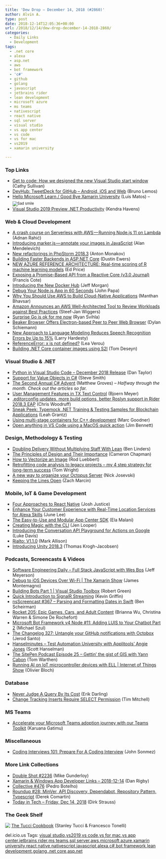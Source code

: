 ```yaml
---
title: 'Dew Drop – December 14, 2018 (#2860)'
author: Alvin A.
type: post
date: 2018-12-14T12:05:36+00:00
url: /2018/12/14/dew-drop-december-14-2018-2860/
categories:
  - Daily Links
  - Development
tags:
  - .net core
  - alexa
  - asp.net
  - aws
  - bot framework
  - 'c#'
  - github
  - golang
  - javascript
  - jetbrains rider
  - lean development
  - microsoft azure
  - ms teams
  - nativescript
  - react native
  - sql server
  - visual studio
  - vs app center
  - vs code
  - vs for mac
  - vs2019
  - xamarin university

---
```

### <a name="top"></a>Top Links

  * <a href="https://blogs.msdn.microsoft.com/visualstudio/2018/12/13/get-to-code-how-we-designed-the-new-visual-studio-start-window/" target="_blank">Get to code: How we designed the new Visual Studio start window</a> (Cathy Sullivan)
  * <a href="https://github.com/devhubapp/devhub" target="_blank">DevHub: TweetDeck for GitHub &#8211; Android, iOS and Web</a> (Bruno Lemos)
  * <a href="https://luismts.com/blog/xamarin/hello-microsoft-learn-good-bye-xamarin-university/" target="_blank">Hello Microsoft Learn / Good Bye Xamarin University</a> (Luis Matos) &#8211; <sub><img decoding="async" class="wlEmoticon wlEmoticon-sadsmile" style="" alt="Sad smile" src="/wp-content/uploads/2018/12/wlEmoticon-sadsmile.png" /></sub>
  * <a href="https://blogs.msdn.microsoft.com/dotnet/2018/12/13/visual-studio-2019-net-productivity/" target="_blank">Visual Studio 2019 Preview .NET Productivity</a> (Kendra Havens)



### <a name="web"></a>Web & Cloud Development

  * <a href="https://hackernoon.com/a-crash-course-on-serverless-with-aws-running-node-js-11-on-lambda-6ac676841d8a?source=rss----3a8144eabfe3---4" target="_blank">A crash course on Serverless with AWS — Running Node.js 11 on Lambda</a> (Adnan Rahić)
  * <a href="https://blog.ailon.org/introducing-marker-js-annotate-your-images-in-javascript-dc9804e5b370?source=rss-7f6a1877be4b------2" target="_blank">Introducing marker.js — annotate your images in JavaScript</a> (Alan Mendelevich)
  * <a href="https://blog.jetbrains.com/phpstorm/2018/12/new-refactorings-in-phpstorm-2018-3/" target="_blank">New refactorings in PhpStorm 2018.3</a> (Anton Monakov)
  * <a href="https://www.telerik.com/blogs/building-faster-backends-in-aspnet-core" target="_blank">Building Faster Backends in ASP.NET Core</a> (Dustin Ewers)
  * <a href="https://blogs.msdn.microsoft.com/azurecat/2018/12/13/new-reference-architecture-real-time-scoring-of-r-machine-learning-models/" target="_blank">NEW AZURE REFERENCE ARCHITECTURE: Real-time scoring of R machine learning models</a> (Ed Price)
  * <a href="https://snipcart.com/blog/redux-middleware-example" target="_blank">Exposing a Promise-Based API from a Reactive Core (v3.0 Journal)</a> (Francis Cote)
  * <a href="https://blog.docker.com/2018/12/the-new-docker-hub/" target="_blank">Introducing the New Docker Hub</a> (Jeff Morgan)
  * <a href="https://johnpapa.net/debugnodein60/" target="_blank">Debug Your Node.js App in 60 Seconds</a> (John Papa)
  * <a href="https://dzone.com/articles/why-use-aws-to-build-cloud-native-applications?utm_medium=feed&utm_source=feedpress.me&utm_campaign=Feed%3A+dzone%2Fcloud" target="_blank">Why You Should Use AWS to Build Cloud-Native Applications</a> (Manthan Bhavsar)
  * <a href="https://www.infoq.com/news/2018/12/aws-well-architected-tool?utm_campaign=infoq_content&utm_source=infoq&utm_medium=feed&utm_term=global" target="_blank">Amazon Announces an AWS Well-Architected Tool to Review Workloads against Best Practices</a> (Steef-Jan Wiggers)
  * <a href="http://feedproxy.google.com/~r/LosTechies/~3/xP8A0_4XCAw/" target="_blank">Surprise Go is ok for me now</a> (Ryan Svihla)
  * <a href="https://www.infoq.com/news/2018/12/beaker-p2p-dat-browser?utm_campaign=infoq_content&utm_source=infoq&utm_medium=feed&utm_term=global" target="_blank">Beaker Browser Offers Electron-based Peer to Peer Web Browser</a> (Dylan Schiemann)
  * <a href="https://developer.amazon.com/blogs/alexa/post/f2c93a90-5539-4386-aefb-2342f9b1cc4c/new-approach-to-language-modeling-reduces-speech-recognition-errors-by-up-to-15" target="_blank">New Approach to Language Modeling Reduces Speech Recognition Errors by Up to 15%</a> (Larry Hardesty)
  * <a href="http://feedproxy.google.com/~r/leaverou/~3/rYkSS-q9fD4/" target="_blank">ReferenceError: x is not defined?</a> (Lea Verou)
  * <a href="https://developers.redhat.com/blog/2018/12/13/building-net-core-container-images-using-s2i/" target="_blank">Building .NET Core container images using S2I</a> (Tom Deseyn)



### <a name="dotnet"></a>Visual Studio & .NET

  * <a href="https://blogs.msdn.microsoft.com/pythonengineering/2018/12/13/python-in-visual-studio-code-december-2018-release/" target="_blank">Python in Visual Studio Code – December 2018 Release</a> (Dan Taylor)
  * <a href="https://ardalis.com/support-for-value-objects-in-csharp" target="_blank">Support for Value Objects in C#</a> (Steve Smith)
  * <a href="https://crosscuttingconcerns.com/The-Second-Annual-C-Advent" target="_blank">The Second Annual C# Advent</a> (Matthew Groves) _&#8211; Halfway through the month. Check out the articles so far._
  * <a href="https://www.textcontrol.com/blog/2018/12/13/user-management-features-in-tx-text-control/" target="_blank">User Management Features in TX Text Control</a> (Bjoern Meyer)
  * <a href="https://blog.jetbrains.com/dotnet/2018/12/13/editorconfig-updates-build-options-better-roslyn-support-rider-2018-3-eap/" target="_blank">.editorconfig updates, more build options, better Roslyn support in Rider 2018.3 EAP</a> (Chris Woodruff)
  * <a href="http://feedproxy.google.com/~r/Typemock/~3/UpSPBA8J8lU/" target="_blank">Sneak Peek: Typemock .NET Training & Testing Samples for Blockchain Applications</a> (Leah Grantz)
  * <a href="https://blogs.msdn.microsoft.com/vcblog/2018/12/13/using-multi-stage-containers-for-c-development/" target="_blank">Using multi-stage containers for C++ development</a> (Marc Goodner)
  * <a href="https://www.jimbobbennett.io/open-anything-in-vs-code-using-a-macos-quick-action/" target="_blank">Open anything in VS Code using a MacOS quick action</a> (Jim Bennett)



### <a name="design"></a>Design, Methodology & Testing

  * <a href="https://www.infoq.com/news/2018/12/doubling-delivery-lean?utm_campaign=infoq_content&utm_source=infoq&utm_medium=feed&utm_term=global" target="_blank">Doubling Delivery Without Multiplying Staff With Lean</a> (Ben Linders)
  * <a href="https://www.toptal.com/designers/ui/principles-of-design" target="_blank">The Principles of Design and Their Importance</a> (Cameron Chapman)
  * <a href="https://theblog.adobe.com/how-to-vectorize-an-image/" target="_blank">How to Vectorize an Image</a> (Rod Luebbert)
  * <a href="http://blog.tdwright.co.uk/2018/12/13/retrofitting-code-analysis-to-legacy-projects-my-4-step-strategy-for-long-term-success/" target="_blank">Retrofitting code analysis to legacy projects – my 4 step strategy for long-term success</a> (Tom Wright)
  * <a href="https://octopus.com/blog/spaces-introduction" target="_blank">A new way to organize your Octopus Server</a> (Nick Josevski)
  * <a href="https://content.pivotal.io/home-page/keeping-the-lines-open" target="_blank">Keeping the Lines Open</a> (Zach Marcin)



### <a name="mobile"></a>Mobile, IoT & Game Development

  * <a href="https://www.bignerdranch.com/blog/four-approaches-to-react-native/" target="_blank">Four Approaches to React Native</a> (Josh Justice)
  * <a href="https://developer.amazon.com:443/blogs/alexa/post/f23d0796-6c98-40d4-b499-e198b347a998/location-services-launch" target="_blank">Enhance Your Customer Experience with Real-Time Location Services for Alexa Skills</a> (June Lee)
  * <a href="https://blogs.msdn.microsoft.com/vsappcenter/the-easy-to-use-and-modular-app-center-sdk/" target="_blank">The Easy-to-Use and Modular App Center SDK</a> (Ela Malani)
  * <a href="https://www.nativescript.org/blog/creating-magic-with-the-cli" target="_blank">Creating Magic with the CLI</a> (Jen Looper)
  * <a href="https://medium.com/google-developers/introducing-the-conversation-api-playground-for-actions-on-google-61662cfdbe53?source=rss----2e5ce7f173a5---4" target="_blank">Introducing the Conversation API Playground for Actions on Google</a> (Luke Davis)
  * <a href="http://feedproxy.google.com/~r/StylingAndroid/~3/LG8KCxotC60/" target="_blank">Rialto: V1.1.0</a> (Mark Allison)
  * <a href="https://blogs.unity3d.com/2018/12/13/introducing-unity-2018-3/" target="_blank">Introducing Unity 2018.3</a> (Thomas Krogh-Jacobsen)



### <a name="podcasts"></a>Podcasts, Screencasts & Videos

  * <a href="https://softwareengineeringdaily.com/2018/12/14/full-stack-javascript-with-wes-bos/" target="_blank">Software Engineering Daily &#8211; Full Stack JavaScript with Wes Bos</a> (Jeff Meyerson)
  * <a href="https://channel9.msdn.com/Shows/XamarinShow/Debug-to-iOS-Devices-Over-Wi-Fi?WT.mc_id=DX_MVP4025064" target="_blank">Debug to iOS Devices Over Wi-Fi | The Xamarin Show</a> (James Montemagno)
  * <a href="https://channel9.msdn.com/Shows/Visual-Studio-Toolbox/Building-Bots-Part-1?WT.mc_id=DX_MVP4025064" target="_blank">Building Bots Part 1 | Visual Studio Toolbox</a> (Robert Green)
  * <a href="http://feedproxy.google.com/~r/KevinGriffin/~3/aPCVNQ3_pCA/" target="_blank">Quick Introduction to SignalR Streaming</a> (Kevin Griffin)
  * <a href="https://nsscreencast.com/episodes/367-dates-and-times" target="_blank">nsScreencast #367 &#8211; Parsing and Formatting Dates in Swift</a> (Ben Scheirman)
  * <a href="http://relay.fm/rocket/205" target="_blank">Rocket 205: Epic Games, Cars, and Adult Content</a> (Brianna Wu, Christina Warren & Simone De Rochefort)
  * <a href="http://www.youtube.com/watch?v=E-wdGonlNI8" target="_blank">Microsoft Bot Framework v4 Node #11: Adding LUIS to Your Chatbot Part 2</a> (Michael Szul)
  * <a href="https://changelog.com/podcast/327" target="_blank">The Changelog 327: Untangle your GitHub notifications with Octobox</a> (Jerod Santo)
  * <a href="https://dts.podtrac.com/redirect.mp3/audio.simplecast.com/c298a703.mp3" target="_blank">Hanselminutes &#8211; Test Automation University with Applitools&#8217; Angie Jones</a> (Scott Hanselman)
  * <a href="https://www.sitepen.com/blog/2018/12/13/episode-25-gettin-the-gist-of-gis-with-yann-cabon/" target="_blank">The SitePen Podcast Episode 25 &#8211; Gettin’ the gist of GIS with Yann Cabon</a> (Tom Warthen)
  * <a href="https://channel9.msdn.com/Shows/Internet-of-Things-Show/Running-AI-on-IoT-microcontroller-devices-with-ELL?WT.mc_id=DX_MVP4025064" target="_blank">Running AI on IoT microcontroller devices with ELL | Internet of Things Show</a> (Olivier Bloch)



### <a name="sql"></a>Database

  * <a href="http://feedproxy.google.com/~r/BrentOzar-SqlServerDba/~3/KVGf2G7CHbA/" target="_blank">Never Judge A Query By Its Cost</a> (Erik Darling)
  * <a href="https://www.timmitchell.net/post/2018/12/13/change-tracking-inserts-require-select-permission/" target="_blank">Change Tracking Inserts Require SELECT Permission</a> (Tim Mitchell)



### MS Teams<a name="sp"></a>

  * <a href="https://techcommunity.microsoft.com/t5/Microsoft-Teams-Blog/Accelerate-your-Microsoft-Teams-adoption-journey-with-our-Teams/ba-p/301818" target="_blank">Accelerate your Microsoft Teams adoption journey with our Teams Toolkit</a> (Karuana Gatimu)



### <a name="misc"></a>Miscellaneous

  * <a href="https://simpleprogrammer.com/prepare-for-a-coding-interview/" target="_blank">Coding Interviews 101: Prepare For A Coding Interview</a> (John Sonmez)



### <a name="links"></a>More Link Collections

  * <a href="https://afreshcup.com/home/2018/12/14/double-shot-2236.html" target="_blank">Double Shot #2236</a> (Mike Gunderloy)
  * <a href="https://links.danrigby.com/2018/12/app-developer-links-2018-12-14/" target="_blank">Xamarin & Windows App Developer Links &#8211; 2018-12-14</a> (Dan Rigby)
  * <a href="http://feedproxy.google.com/~r/tympanus/~3/a0dPKKufrSE/" target="_blank">Collective #476</a> (Pedro Botelho)
  * <a href="https://codeopinion.com/roundup-28/" target="_blank">Roundup #28: MinVer, API Discovery, Dependabot, Repository Pattern, Typescript</a> (Derek Comartin)
  * <a href="https://dirkstrauss.com/planetscale-multicloud-databases-dec-14-2018/" target="_blank">Today in Tech – Friday, Dec 14, 2018</a> (Dirk Strauss)



### <a name="shelf"></a>The Geek Shelf

<a href="https://www.amazon.com/dp/1451661258/?ref=amavin-20" target="_blank"><img data-recalc-dims="1" decoding="async" align="left" style="margin: 0px 0px 10px; border: 0px currentcolor; border-image: none; float: left; display: inline; background-image: none;" src="https://i0.wp.com/images-na.ssl-images-amazon.com/images/I/51ecqJW-CVL._SS135_.jpg?w=660&#038;ssl=1" border="0" /></a>&nbsp;<a href="https://www.amazon.com/dp/1451661258/?ref=amavin-20" target="_blank">The Tucci Cookbook</a> (Stanley Tucci & Francesco Tonelli)









<div class="wlWriterEditableSmartContent" id="scid:77ECF5F8-D252-44F5-B4EB-D463C5396A79:ec73e260-30c5-465b-a4c0-ebdad41a957e" style="margin: 0px; padding: 0px; float: none; display: inline;">
  del.icio.us Tags: <a href="http://del.icio.us/popular/visual+studio" rel="tag">visual studio</a>,<a href="http://del.icio.us/popular/vs2019" rel="tag">vs2019</a>,<a href="http://del.icio.us/popular/vs+code" rel="tag">vs code</a>,<a href="http://del.icio.us/popular/vs+for+mac" rel="tag">vs for mac</a>,<a href="http://del.icio.us/popular/vs+app+center" rel="tag">vs app center</a>,<a href="http://del.icio.us/popular/jetbrains+rider" rel="tag">jetbrains rider</a>,<a href="http://del.icio.us/popular/ms+teams" rel="tag">ms teams</a>,<a href="http://del.icio.us/popular/sql+server" rel="tag">sql server</a>,<a href="http://del.icio.us/popular/aws" rel="tag">aws</a>,<a href="http://del.icio.us/popular/microsoft+azure" rel="tag">microsoft azure</a>,<a href="http://del.icio.us/popular/xamarin+university" rel="tag">xamarin university</a>,<a href="http://del.icio.us/popular/react+native" rel="tag">react native</a>,<a href="http://del.icio.us/popular/nativescript" rel="tag">nativescript</a>,<a href="http://del.icio.us/popular/javascript" rel="tag">javascript</a>,<a href="http://del.icio.us/popular/alexa" rel="tag">alexa</a>,<a href="http://del.icio.us/popular/c%23" rel="tag">c#</a>,<a href="http://del.icio.us/popular/bot+framework" rel="tag">bot framework</a>,<a href="http://del.icio.us/popular/lean+development" rel="tag">lean development</a>,<a href="http://del.icio.us/popular/golang" rel="tag">golang</a>,<a href="http://del.icio.us/popular/.net+core" rel="tag">.net core</a>,<a href="http://del.icio.us/popular/asp.net" rel="tag">asp.net</a>
</div>